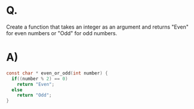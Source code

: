 # Q.
Create a function that takes an integer as an argument and returns "Even" for even numbers or "Odd" for odd numbers.

# A)
```c
const char * even_or_odd(int number) {
  if((number % 2) == 0)
    return "Even";
  else
    return "Odd";
}
